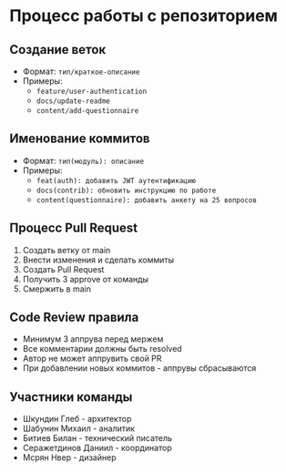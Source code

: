 # Процесс работы с репозиторием

## Создание веток
- Формат: `тип/краткое-описание`
- Примеры: 
  - `feature/user-authentication`
  - `docs/update-readme`
  - `content/add-questionnaire`

## Именование коммитов
- Формат: `тип(модуль): описание`
- Примеры:
  - `feat(auth): добавить JWT аутентификацию`
  - `docs(contrib): обновить инструкцию по работе`
  - `content(questionnaire): добавить анкету на 25 вопросов`

## Процесс Pull Request
1. Создать ветку от main
2. Внести изменения и сделать коммиты
3. Создать Pull Request
4. Получить 3 approve от команды
5. Смержить в main

## Code Review правила
- Минимум 3 аппрува перед мержем
- Все комментарии должны быть resolved
- Автор не может аппрувить свой PR
- При добавлении новых коммитов - аппрувы сбрасываются

## Участники команды
- Шкундин Глеб - архитектор
- Шабунин Михаил - аналитик  
- Битиев Билан - технический писатель
- Серажетдинов Даниил - координатор
- Мсрян Нвер - дизайнер
